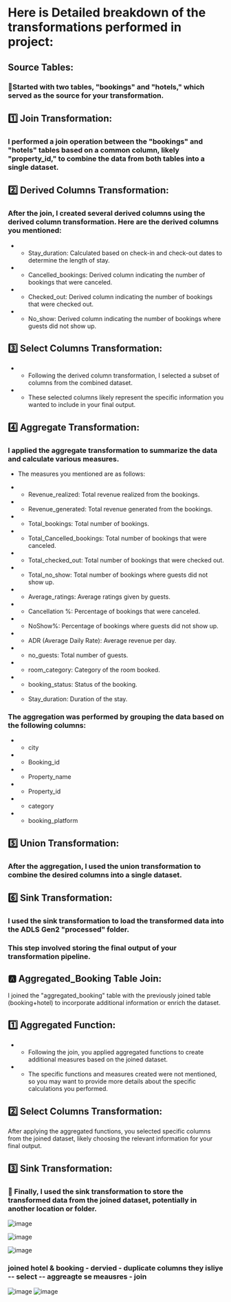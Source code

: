 # Here is Detailed breakdown of the transformations performed in project:

## Source Tables:

### 📑Started with two tables, "bookings" and "hotels," which served as the source for your transformation.

## :one: Join Transformation:

### I performed a join operation between the "bookings" and "hotels" tables based on a common column, likely "property_id," to combine the data from both tables into a single dataset.

## :two: Derived Columns Transformation:

### After the join, I created several derived columns using the derived column transformation. Here are the derived columns you mentioned:

* - Stay_duration: Calculated based on check-in and check-out dates to determine the length of stay.
* - Cancelled_bookings: Derived column indicating the number of bookings that were canceled.
* - Checked_out: Derived column indicating the number of bookings that were checked out.
* - No_show: Derived column indicating the number of bookings where guests did not show up.

## :three: Select Columns Transformation:

* - Following the derived column transformation, I selected a subset of columns from the combined dataset. 

* - These selected columns likely represent the specific information you wanted to include in your final output.

## :four:  Aggregate Transformation:

### I applied the aggregate transformation to summarize the data and calculate various measures. 

* The measures you mentioned are as follows:

* - Revenue_realized: Total revenue realized from the bookings.
* - Revenue_generated: Total revenue generated from the bookings.
* - Total_bookings: Total number of bookings.
* - Total_Cancelled_bookings: Total number of bookings that were canceled.
* - Total_checked_out: Total number of bookings that were checked out.
* - Total_no_show: Total number of bookings where guests did not show up.
* - Average_ratings: Average ratings given by guests.
* - Cancellation %: Percentage of bookings that were canceled.
* - NoShow%: Percentage of bookings where guests did not show up.
* - ADR (Average Daily Rate): Average revenue per day.
* - no_guests: Total number of guests.
* - room_category: Category of the room booked.
* - booking_status: Status of the booking.
* - Stay_duration: Duration of the stay.

###  The aggregation was performed by grouping the data based on the following columns:

* - city
* - Booking_id
* - Property_name
* - Property_id
* - category
* - booking_platform
## :five: Union Transformation:

### After the aggregation, I used the union transformation to combine the desired columns into a single dataset.


## :six: Sink Transformation:

### I used the sink transformation to load the transformed data into the ADLS Gen2 "processed" folder. 

### This step involved storing the final output of your transformation pipeline.


## 🅰️ Aggregated_Booking Table Join:

I joined the "aggregated_booking" table with the previously joined table (booking+hotel) to incorporate additional information or enrich the dataset.

## :one: Aggregated Function:

* - Following the join, you applied aggregated functions to create additional measures based on the joined dataset. 

* - The specific functions and measures created were not mentioned, so you may want to provide more details about the specific calculations you performed.

## :two: Select Columns Transformation:

After applying the aggregated functions, you selected specific columns from the joined dataset, likely choosing the relevant information for your final output.

## :three: Sink Transformation:

### :jack_o_lantern: Finally, I used the sink transformation to store the transformed data from the joined dataset, potentially in another location or folder.

![image](https://github.com/saksham-mishra24/Revenue-Insights_Azure-data-Factory/assets/120908587/f10f683f-81bc-404e-8dc2-596ebb954e26)

![image](https://github.com/saksham-mishra24/Revenue-Insights_Azure-data-Factory/assets/120908587/f2d10e51-70e6-4ca1-9d2e-e598686bc5e7)


![image](https://github.com/saksham-mishra24/Revenue-Insights_Azure-data-Factory/assets/120908587/60b28a63-9820-4958-b2da-0a4ae31d24ac)


### joined hotel & booking - dervied - duplicate columns they isliye -- select -- aggreagte se meausres - join 

![image](https://github.com/saksham-mishra24/Revenue-Insights_Azure-data-Factory/assets/120908587/118e98af-eb84-49fa-a373-14736e6b415d)
![image](https://github.com/saksham-mishra24/Revenue-Insights_Azure-data-Factory/assets/120908587/0114c357-14fb-4e35-a1ef-68a3fde08fbe)


